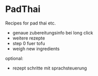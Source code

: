 # PadThai
Recipes for pad thai etc.


- genaue zubereitungsinfo bei long click
- weitere rezepte
- step 0 fuer tofu
- weigh new ingredients

optional:
- rezept schritte mit sprachsteuerung
